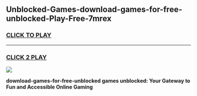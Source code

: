 
## Unblocked-Games-download-games-for-free-unblocked-Play-Free-7mrex
<h3>
<a href="https://premium76.site?title=download-games-for-free-unblocked&ref=24M">CLICK TO PLAY</a></h3>
<hr>

<h3>
<a href="https://premium76.site?title=download-games-for-free-unblocked&ref=24M">CLICK 2 PLAY</a>
  
</h3>

<a href="https://premium76.site?title=download-games-for-free-unblocked&ref=24M"><img src="https://clearcache.store/games.png"></a>


**download-games-for-free-unblocked games unblocked: Your Gateway to Fun and Accessible Online Gaming**
